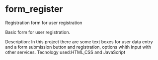 # form_register
Registration form for user registration

Basic form for user registration.

Description: In this project there are some text boxes for user data entry and a form submission button and registration, options whith input with other services.
Tecnology used:HTML,CSS and JavaScript
